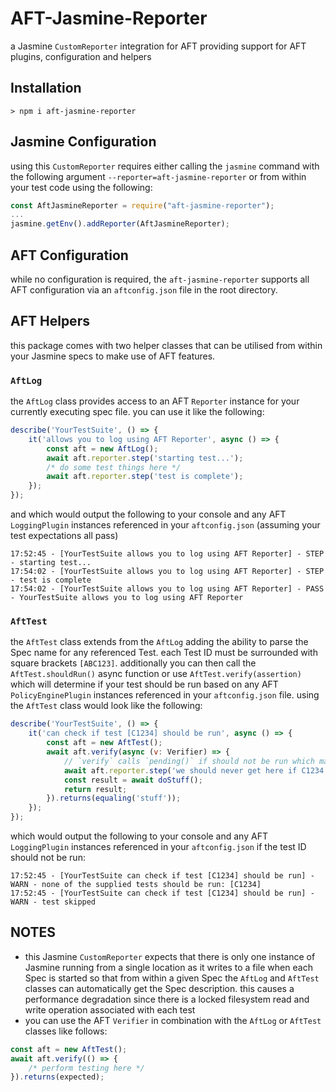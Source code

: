 # AFT-Jasmine-Reporter
a Jasmine `CustomReporter` integration for AFT providing support for AFT plugins, configuration and helpers

## Installation
`> npm i aft-jasmine-reporter`

## Jasmine Configuration
using this `CustomReporter` requires either calling the `jasmine` command with the following argument `--reporter=aft-jasmine-reporter` or from within your test code using the following: 
```javascript
const AftJasmineReporter = require("aft-jasmine-reporter");
...
jasmine.getEnv().addReporter(AftJasmineReporter);
```

## AFT Configuration
while no configuration is required, the `aft-jasmine-reporter` supports all AFT configuration via an `aftconfig.json` file in the root directory.

## AFT Helpers
this package comes with two helper classes that can be utilised from within your Jasmine specs to make use of AFT features.

### `AftLog`
the `AftLog` class provides access to an AFT `Reporter` instance for your currently executing spec file. you can use it like the following:
```javascript
describe('YourTestSuite', () => {
    it('allows you to log using AFT Reporter', async () => {
        const aft = new AftLog();
        await aft.reporter.step('starting test...');
        /* do some test things here */
        await aft.reporter.step('test is complete');
    });
});
```
and which would output the following to your console and any AFT `LoggingPlugin` instances referenced in your `aftconfig.json` (assuming your test expectations all pass)
```text
17:52:45 - [YourTestSuite allows you to log using AFT Reporter] - STEP - starting test...
17:54:02 - [YourTestSuite allows you to log using AFT Reporter] - STEP - test is complete
17:54:02 - [YourTestSuite allows you to log using AFT Reporter] - PASS - YourTestSuite allows you to log using AFT Reporter
```

### `AftTest`
the `AftTest` class extends from the `AftLog` adding the ability to parse the Spec name for any referenced Test. each Test ID must be surrounded with square brackets `[ABC123]`. additionally you can then call the `AftTest.shouldRun()` async function or use `AftTest.verify(assertion)` which will determine if your test should be run based on any AFT `PolicyEnginePlugin` instances referenced in your `aftconfig.json` file. using the `AftTest` class would look like the following:
```javascript
describe('YourTestSuite', () => {
    it('can check if test [C1234] should be run', async () => {
        const aft = new AftTest();
        await aft.verify(async (v: Verifier) => {
            // `verify` calls `pending()` if should not be run which marks test as skipped
            await aft.reporter.step('we should never get here if C1234 should not be run');
            const result = await doStuff();
            return result;
        }).returns(equaling('stuff'));
    });
});
```
which would output the following to your console and any AFT `LoggingPlugin` instances referenced in your `aftconfig.json` if the test ID should not be run:
```text
17:52:45 - [YourTestSuite can check if test [C1234] should be run] - WARN - none of the supplied tests should be run: [C1234]
17:52:45 - [YourTestSuite can check if test [C1234] should be run] - WARN - test skipped
```

## NOTES
- this Jasmine `CustomReporter` expects that there is only one instance of Jasmine running from a single location as it writes to a file when each Spec is started so that from within a given Spec the `AftLog` and `AftTest` classes can automatically get the Spec description. this causes a performance degradation since there is a locked filesystem read and write operation associated with each test
- you can use the AFT `Verifier` in combination with the `AftLog` or `AftTest` classes like follows:
```javascript
const aft = new AftTest();
await aft.verify(() => {
    /* perform testing here */
}).returns(expected);
```
